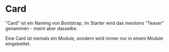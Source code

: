 # Card

"Card" ist ein Naming von Bootstrap, im Starter wird das meistens "Teaser" genammen - meint aber dasselbe.

Eine Card ist niemals ein Module, sondern wird immer nur in einem Module eingebettet.
